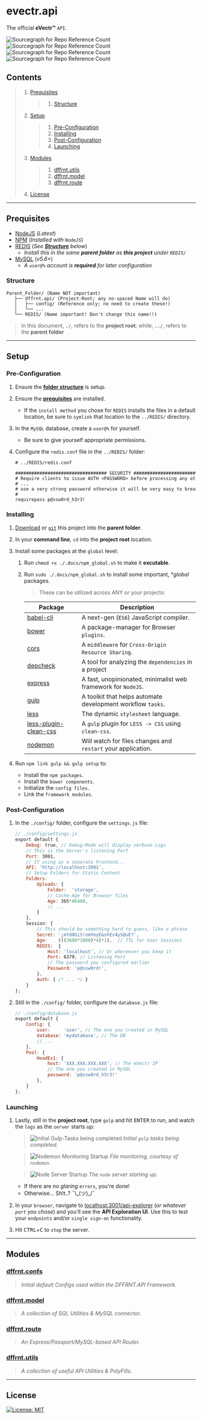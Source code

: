 # evectr.api
The official **eVectr™** `API`.

![Sourcegraph for Repo Reference Count](https://img.shields.io/badge/latest-v2.0.6-blue.svg?longCache=true)
![Sourcegraph for Repo Reference Count](https://img.shields.io/badge/node-%3E=v8.9.4-lightgrey.svg?longCache=true)
![Sourcegraph for Repo Reference Count](https://img.shields.io/badge/npm-%3E=v5.6.0-lightgrey.svg?longCache=true)
![Sourcegraph for Repo Reference Count](https://img.shields.io/badge/mysql-%3E=v5.6.0-lightgrey.svg?longCache=true)

## Contents

> 1. [Prequisites](#prequisites)
>    > 1. [Structure](#structure)
> 1. [Setup](#setup)
>    > 1. [Pre-Configuration](#pre-configuration)
>    > 1. [Installing](#installing)
>    > 1. [Post-Configuration](#post-configuration)
>    > 1. [Launching](#launching)
> 1. [Modules](#modules)
>    > 1. [dffrnt.utils](#dffrntutils)
>    > 1. [dffrnt.model](#dffrntmodel)
>    > 1. [dffrnt.route](#dffrntroute)
> 1. [License](#license)

---
## Prequisites
* [NodeJS](https://nodejs.org/en/) (_Latest_)
* [NPM](https://nodejs.org/en/) (_Installed with `NodeJS`_)
* [REDIS](https://redis.io/download) (_See **[Structure](#structure)** below_)
   * _Install this in the same **parent folder** as **this project** under `REDIS/`_
* [MySQL](https://dev.mysql.com/downloads/mysql/) (_v5.6+_)
   * _A `user@%` account is **required** for later configuration_

### Structure

```
Parent_Folder/ (Name NOT important)
   ├── dffrnt.api/ (Project-Root; any no-spaced Name will do)
   │   ├── config/ (Reference only; no need to create these!)
   │   └── ...
   └── REDIS/ (Name important! Don't change this name!!)
```

> In this document, **`./`**, refers to the **project root**; while, **`../`**, refers to the **parent folder**

---
## Setup

### Pre-Configuration
1. Ensure the **[folder structure](#structure)** is setup.
1. Ensure the **[prequisites](#prequisites)** are installed.
   * If the `install method` you chose for `REDIS` installs the files in a default location, be sure to `symlink` that location to the `../REDIS/` directory.
1. In the `MySQL` database, create a `user@%` for yourself.
   * Be sure to give yourself appropriate permissions.
1. Configure the `redis.conf` file in the `../REDIS/` folder:

   ```apacheconf
   # ../REDIS/redis.conf

   ################################## SECURITY ###################################
   # Require clients to issue AUTH <PASSWORD> before processing any other
   # ...
   # use a very strong password otherwise it will be very easy to break.
   #
   requirepass p@ssw0rd_h3r3!
   ```

### Installing
1. [Download](https://github.com/DFFR-NT/dffrnt.api/archive/master.zip) or [`git`](https://github.com/DFFR-NT/dffrnt.api.git) this project into the **parent folder**.
1. In your **command line**, `cd` into the **project root** location.
1. Install some packages at the `global` level:
   1. Run `chmod +x ./.docs/npm_global.sh` to make it **excutable**.
   1. Run `sudo ./.docs/npm_global.sh` to install some important, **global* packages.
      > These can be utilized across ANY or your projects:
       
      | Package | Description |
      | --- | --- |
      | [babel-cli](https://www.npmjs.com/package/babel-cli) | A next-gen (`ES6`) JavaScript compiler. |
      | [bower](https://www.npmjs.com/package/bower) | A package-manager for Browser `plugins`. |
      | [cors](https://www.npmjs.com/package/cors) | A `middleware` for `Cross-Origin Resource Sharing`. |
      | [depcheck](https://www.npmjs.com/package/depcheck) | A tool for analyzing the `dependencies` in a project |
      | [express](https://www.npmjs.com/package/express) | A fast, unopinionated, minimalist web framework for `NodeJS`. |
      | [gulp](https://www.npmjs.com/package/gulp) | A toolkit that helps automate development workflow `tasks`. |
      | [less](https://www.npmjs.com/package/less) | The dynamic `stylesheet` language. |
      | [less-plugin-clean-css](https://www.npmjs.com/package/less-plugin-clean-css) | A `gulp` plugin for `LESS -> CSS` using `clean-css`. |
      | [nodemon](https://www.npmjs.com/package/nodemon) | Will watch for files changes and `restart` your application. |

1. Run `npm link gulp && gulp setup` to:
   * Install the `npm packages`.
   * Install the `bower components`.
   * Initialize the `config files`.
   * Link the `framework modules`.

### Post-Configuration
1. In the `./config/` folder, configure the `settings.js` file:

   ```javascript
   // ./config/settings.js 
   export default {
       Debug: true, // Debug‑Mode will display verbose Logs
       // This is the Server's listening Port
       Port: 3001, 
       // If using as a separate Frontend...
       API:	'http://localhost:3001',
       // Setup Folders for Static Content 
       Folders: 
           Uploads: { 
               Folder:  'storage',
               // Cache‑Age for Browser files
               Age: 365*86400, 
               // ...
           }
       },
       Session: {
           // This should be something hard to guess, like a phrase
           Secret: '¿mYd0GiS!nmYeyE&shEs4yS@uE?',
           Age:    (((3600*1000)*4)*1),  // TTL for User Sessions
           REDIS:  {
               Host: 'localhost', // Or whereever you keep it
               Port: 6379, // Listening Port
               // The password you configured earlier
               Password: 'p@ssw0rd!',
           },
           Auth: { /* ... */ }
       }
   };
   ```
1. Still in the `./config/` folder, configure the `database.js` file:
   
   ```javascript
   // ./config/database.js
   export default {
       Config: {
           user:     'user', // The one you created in MySQL
           database: 'mydatabase', // The DB
           // ...
       },
       Pool: {
           HeadEx1: {
               host: 'XXX.XXX.XXX.XXX', // The eVectr IP
               // The one you created in MySQL 
               password: 'p@ssw0rd_h3r3!' 
           },
       }
   };
   ```

### Launching
1. Lastly, still in the **project root**, type `gulp` and hit <kbd>ENTER</kbd> to run, and watch the `logs` as the `server` starts up:

   > ![Initial Gulp-Tasks being completed](.docs/images/2.4.1_gulp-tasks.png?raw=true)
   > _Initial `gulp` tasks being completed._
   
   > ![Nodemon Monitoring Startup](.docs/images/2.4.2_nmon-start.png?raw=true)
   > _File monitoring, courtesy of `nodemon`._
   
   > ![Node Server Startup](.docs/images/2.4.3_node-start.png?raw=true)
   > _The `node` server starting up._
   
   * If there are no _glaring_ `errors`, you're done!
   * Otherwise... Sh!t..? ¯\\_(ツ)\_/¯
1. In your `browser`, navigate to [localhost:3001/api-explorer](http://localhost:3001/api-explorer) (_or whatever `port` you chose_) and you'll see the **API Exploration UI**. Use this to test your `endpoints` and/or `single sign-on` functionality.
1. Hit <kbd>CTRL</kbd>+<kbd>C</kbd> to `stop` the server.

---
## Modules

### [dffrnt.confs](https://github.com/DFFR-NT/dffrnt.confs#readme)
> _Initial default Configs used within the DFFRNT.API Framework._

### [dffrnt.model](https://github.com/DFFR-NT/dffrnt.model#readme)
> _A collection of SQL Utilities & MySQL connector._

### [dffrnt.route](https://github.com/DFFR-NT/dffrnt.route#readme)
> _An Express/Passport/MySQL-based API Router._

### [dffrnt.utils](https://github.com/DFFR-NT/dffrnt.utils#readme)
> _A collection of useful API Utilities & PolyFills._

---
## License 

[![License: MIT](https://img.shields.io/badge/License-MIT-yellow.svg)](https://opensource.org/licenses/MIT)

